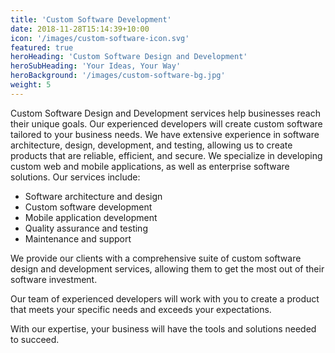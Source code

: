 ```yaml
---
title: 'Custom Software Development'
date: 2018-11-28T15:14:39+10:00
icon: '/images/custom-software-icon.svg'
featured: true
heroHeading: 'Custom Software Design and Development'
heroSubHeading: 'Your Ideas, Your Way'
heroBackground: '/images/custom-software-bg.jpg'
weight: 5
---
```

Custom Software Design and Development services help businesses reach their unique goals. Our experienced developers will create custom software tailored to your business needs. We have extensive experience in software architecture, design, development, and testing, allowing us to create products that are reliable, efficient, and secure. We specialize in developing custom web and mobile applications, as well as enterprise software solutions.  Our services include:

- Software architecture and design
- Custom software development
- Mobile application development
- Quality assurance and testing
- Maintenance and support

We provide our clients with a comprehensive suite of custom software design and development services, allowing them to get the most out of their software investment.

Our team of experienced developers will work with you to create a product that meets your specific needs and exceeds your expectations.

With our expertise, your business will have the tools and solutions needed to succeed.
